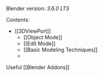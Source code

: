 Blender version: *3.6.0 LTS*

Contents:
- [[3DViewPort]]
	- [[Object Mode]]
	- [[Edit Mode]]
	- [[Basic Modeling Techniques]]
	- 

Useful [[Blender Addons]]
